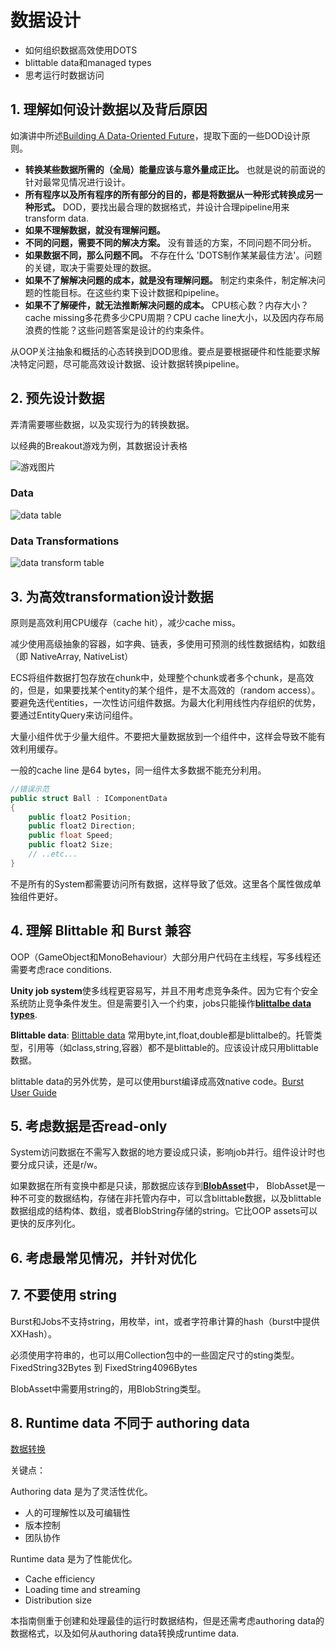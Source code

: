 # 数据设计

- 如何组织数据高效使用DOTS
- blittable data和managed types
- 思考运行时数据访问

## 1. 理解如何设计数据以及背后原因

如演讲中所述[Building A Data-Oriented Future](https://youtu.be/u8B3j8rqYMw?t=1337)，提取下面的一些DOD设计原则。

- **转换某些数据所需的（全局）能量应该与意外量成正比。** 也就是说的前面说的针对最常见情况进行设计。
- **所有程序以及所有程序的所有部分的目的，都是将数据从一种形式转换成另一种形式。** DOD，要找出最合理的数据格式，并设计合理pipeline用来transform data.
- **如果不理解数据，就没有理解问题。**
- **不同的问题，需要不同的解决方案。** 没有普适的方案，不同问题不同分析。
- **如果数据不同，那么问题不同。** 不存在什么 'DOTS制作某某最佳方法'。问题的关键，取决于需要处理的数据。
- **如果不了解解决问题的成本，就是没有理解问题。** 制定约束条件，制定解决问题的性能目标。在这些约束下设计数据和pipeline。
- **如果不了解硬件，就无法推断解决问题的成本。** CPU核心数？内存大小？cache missing多花费多少CPU周期？CPU cache line大小，以及因内存布局浪费的性能？这些问题答案是设计的约束条件。

从OOP关注抽象和概括的心态转换到DOD思维。要点是要根据硬件和性能要求解决特定问题，尽可能高效设计数据、设计数据转换pipeline。

## 2. 预先设计数据

弄清需要哪些数据，以及实现行为的转换数据。

以经典的Breakout游戏为例，其数据设计表格

![游戏图片](./pictures/2_breakout.png)

### Data

![data table](./pictures/2_breakout_data.png)

### Data Transformations

![data transform table](./pictures/2_breakout_transform.png)

## 3. 为高效transformation设计数据

原则是高效利用CPU缓存（cache hit），减少cache miss。

减少使用高级抽象的容器，如字典、链表，多使用可预测的线性数据结构，如数组（即 NativeArray, NativeList）

ECS将组件数据打包存放在chunk中，处理整个chunk或者多个chunk，是高效的，但是，如果要找某个entity的某个组件，是不太高效的（random access）。要避免迭代entities，一次性访问组件数据。为最大化利用线性内存组织的优势，要通过EntityQuery来访问组件。

大量小组件优于少量大组件。不要把大量数据放到一个组件中，这样会导致不能有效利用缓存。

一般的cache line 是64 bytes，同一组件太多数据不能充分利用。

```csharp
//错误示范
public struct Ball : IComponentData
{
    public float2 Position;  
    public float2 Direction;  
    public float Speed;  
    public float2 Size;
    // ..etc...
}

```

不是所有的System都需要访问所有数据，这样导致了低效。这里各个属性做成单独组件更好。

## 4. 理解 Blittable 和 Burst 兼容

OOP（GameObject和MonoBehaviour）大部分用户代码在主线程，写多线程还需要考虑race conditions.

**Unity job system**使多线程更容易写，并且不用考虑竞争条件。因为它有个安全系统防止竞争条件发生。但是需要引入一个约束，jobs只能操作[**blittalbe data types**](https://en.wikipedia.org/wiki/Blittable_types).

**Blittable data**: [Blittable data](https://learn.microsoft.com/en-us/dotnet/framework/interop/blittable-and-non-blittable-types) 常用byte,int,float,double都是blittalbe的。托管类型，引用等（如class,string,容器）都不是blittable的。应该设计成只用blittable数据。

blittable data的另外优势，是可以使用burst编译成高效native code。[Burst User Guide](https://docs.unity3d.com/Packages/com.unity.burst@latest?subfolder=/manual/index.html%23cnet-language-support)

## 5. 考虑数据是否read-only

System访问数据在不需写入数据的地方要设成只读，影响job并行。组件设计时也要分成只读，还是r/w。

如果数据在所有变换中都是只读，那数据应该存到[**BlobAsset**](https://docs.unity3d.com/Packages/com.unity.entities@latest?subfolder=/api/Unity.Entities.BlobBuilder.html)中，
BlobAsset是一种不可变的数据结构，存储在非托管内存中，可以含blittable数据，以及blittable数据组成的结构体、数组，或者BlobString存储的string。它比OOP assets可以更快的反序列化。

## 6. 考虑最常见情况，并针对优化

## 7. 不要使用 string

Burst和Jobs不支持string，用枚举，int，或者字符串计算的hash（burst中提供XXHash）。

必须使用字符串的，也可以用Collection包中的一些固定尺寸的sting类型。FixedString32Bytes 到 FixedString4096Bytes

BlobAsset中需要用string的，用BlobString类型。

## 8. Runtime data 不同于 authoring data

[数据转换](https://docs.unity3d.com/Packages/com.unity.entities@1.2/manual/conversion-intro.html)

关键点：

Authoring data 是为了灵活性优化。

- 人的可理解性以及可编辑性
- 版本控制
- 团队协作

Runtime data 是为了性能优化。

- Cache efficiency
- Loading time and streaming
- Distribution size

本指南侧重于创建和处理最佳的运行时数据结构，但是还需考虑authoring data的数据格式，以及如何从authoring data转换成runtime data.
